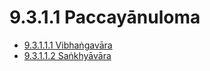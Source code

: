 # 9.3.1.1 Paccayānuloma

* [9.3.1.1.1 Vibhaṅgavāra](9.3.1.1/9.3.1.1.1.md)
* [9.3.1.1.2 Saṅkhyāvāra](9.3.1.1/9.3.1.1.2.md)
